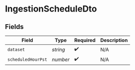 # IngestionScheduleDto


## Fields

| Field              | Type               | Required           | Description        |
| ------------------ | ------------------ | ------------------ | ------------------ |
| `dataset`          | *string*           | :heavy_check_mark: | N/A                |
| `scheduledHourPst` | *number*           | :heavy_check_mark: | N/A                |
